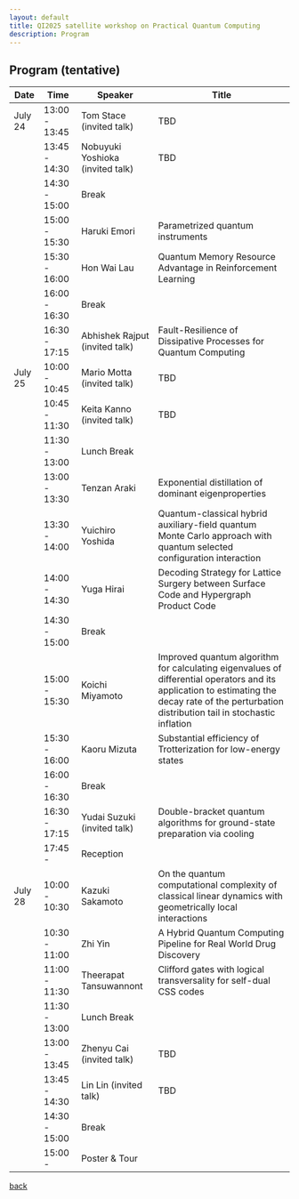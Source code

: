 ```yaml
---
layout: default
title: QI2025 satellite workshop on Practical Quantum Computing
description: Program
---
```


## Program (tentative)

| Date     | Time          | Speaker                          | Title                                                                                          |
|----------|---------------|----------------------------------|------------------------------------------------------------------------------------------------|
| July 24  | 13:00 - 13:45 | Tom Stace (invited talk)         | TBD                                                                                            |
|          | 13:45 - 14:30 | Nobuyuki Yoshioka (invited talk) | TBD                                                                                            |
|          | 14:30 - 15:00 | Break                            |                                                                                                |
|          | 15:00 - 15:30 | Haruki Emori                     | Parametrized quantum instruments                                                               |
|          | 15:30 - 16:00 | Hon Wai Lau                      | Quantum Memory Resource Advantage in Reinforcement Learning                                    |
|          | 16:00 - 16:30 | Break                            |                                                                                                |
|          | 16:30 - 17:15 | Abhishek Rajput (invited talk)   | Fault-Resilience of Dissipative Processes for Quantum Computing                                |
| July 25  | 10:00 - 10:45 | Mario Motta (invited talk)       | TBD                                                                                            |
|          | 10:45 - 11:30 | Keita Kanno (invited talk)       | TBD                                                                                            |
|          | 11:30 - 13:00 | Lunch Break                      |                                                                                                |
|          | 13:00 - 13:30 | Tenzan Araki                     | Exponential distillation of dominant eigenproperties                                           |
|          | 13:30 - 14:00 | Yuichiro Yoshida                 | Quantum-classical hybrid auxiliary-field quantum Monte Carlo approach with quantum selected configuration interaction |
|          | 14:00 - 14:30 | Yuga Hirai                       | Decoding Strategy for Lattice Surgery between Surface Code and Hypergraph Product Code         |
|          | 14:30 - 15:00 | Break                            |                                                                                                |
|          | 15:00 - 15:30 | Koichi Miyamoto                  | Improved quantum algorithm for calculating eigenvalues of differential operators and its application to estimating the decay rate of the perturbation distribution tail in stochastic inflation |
|          | 15:30 - 16:00 | Kaoru Mizuta                     | Substantial efficiency of Trotterization for low-energy states                                 |
|          | 16:00 - 16:30 | Break                            |                                                                                                |
|          | 16:30 - 17:15 | Yudai Suzuki (invited talk)      | Double-bracket quantum algorithms for ground-state preparation via cooling                     |
|          | 17:45 -       | Reception                        |                                                                                                |
| July 28  | 10:00 - 10:30 | Kazuki Sakamoto                  | On the quantum computational complexity of classical linear dynamics with geometrically local interactions |
|          | 10:30 - 11:00 | Zhi Yin                          | A Hybrid Quantum Computing Pipeline for Real World Drug Discovery                              |
|          | 11:00 - 11:30 | Theerapat Tansuwannont           | Clifford gates with logical transversality for self-dual CSS codes                             |
|          | 11:30 - 13:00 | Lunch Break                      |                                                                                                |
|          | 13:00 - 13:45 | Zhenyu Cai (invited talk)        | TBD                                                                                            |
|          | 13:45 - 14:30 | Lin Lin (invited talk)           | TBD                                                                                            |
|          | 14:30 - 15:00 | Break                            |                                                                                                |
|          | 15:00 -       | Poster & Tour                    |                                                                                                |

[back](./)
